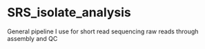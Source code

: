 # SRS_isolate_analysis
General pipeline I use for short read sequencing raw reads through assembly and QC
